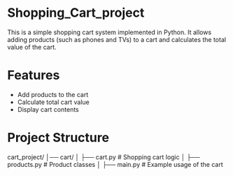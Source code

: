 # Shopping_Cart_project
This is a simple shopping cart system implemented in Python. It allows adding products (such as phones and TVs) to a cart and calculates the total value of the cart.

# Features
- Add products to the cart
- Calculate total cart value
- Display cart contents

# Project Structure
cart_project/
│── cart/
│   ├── cart.py        # Shopping cart logic
│   ├── products.py    # Product classes
│   ├── main.py        # Example usage of the cart

